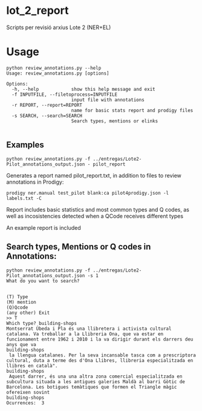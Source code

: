 # lot_2_report
Scripts per revisió arxius Lote 2 (NER+EL)

# Usage


```
python review_annotations.py --help
Usage: review_annotations.py [options]

Options:
  -h, --help            show this help message and exit
  -f INPUTFILE, --filetoprocess=INPUTFILE
                        input file with annotations
  -r REPORT, --report=REPORT
                        name for basic stats report and prodigy files
  -s SEARCH, --search=SEARCH
                        Search types, mentions or elinks
                        
```

## Examples

```
python review_annotations.py -f ../entregas/Lote2-Pilot_annotations_output.json - pilot_report
```

Generates a report named pilot_report.txt, in addition to files to review annotations in Prodigy:

```
prodigy ner.manual test_pilot blank:ca pilot4prodigy.json -l labels.txt -C

```
Report includes basic statistics and  most common types and Q codes, as well as incosistencies detected when a QCode receives different types

An example report is included

## Search types, Mentions or Q codes in Annotations:

```
python review_annotations.py -f ../entregas/Lote2-Pilot_annotations_output.json -s 1
What do you want to search?


(T) Type
(M) mention
(Q)Qcode
(any other) Exit
>> T
Which type? building-shops
Montserrat Úbeda i Pla és una llibretera i activista cultural catalana. Va treballar a la Llibreria Ona, que va estar en funcionament entre 1962 i 2010 i la va dirigir durant els darrers deu anys que va 
building-shops
 la llengua catalanes. Per la seva incansable tasca com a prescriptora cultural, duta a terme des d'Ona Llibres, llibreria especialitzada en llibres en català".
building-shops
 Aquest darrer, és una una altra zona comercial especialitzada en subcultura situada a les antigues galeries Maldà al barri Gòtic de Barcelona. Les botigues temàtiques que formen el Triangle màgic ofereixen sovint 
building-shops
Ocurrences:  3

```

